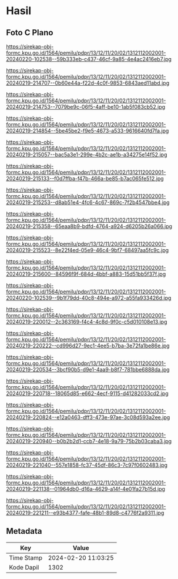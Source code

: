 # Hasil

## Foto C Plano

https://sirekap-obj-formc.kpu.go.id/1564/pemilu/pdpr/13/12/11/20/02/1312112002001-20240220-102538--59b333eb-c437-46cf-9a85-4e4ac2416eb7.jpg

https://sirekap-obj-formc.kpu.go.id/1564/pemilu/pdpr/13/12/11/20/02/1312112002001-20240219-214707--0b60e44a-f22d-4c0f-9853-6843aed11abd.jpg

https://sirekap-obj-formc.kpu.go.id/1564/pemilu/pdpr/13/12/11/20/02/1312112002001-20240219-214753--7079be9c-06f5-4aff-be10-1ab5f083cb52.jpg

https://sirekap-obj-formc.kpu.go.id/1564/pemilu/pdpr/13/12/11/20/02/1312112002001-20240219-214854--5be45be2-f9e5-4673-a533-9616640fd7fa.jpg

https://sirekap-obj-formc.kpu.go.id/1564/pemilu/pdpr/13/12/11/20/02/1312112002001-20240219-215057--bac5a3e1-299e-4b2c-ae1b-a34275e14f52.jpg

https://sirekap-obj-formc.kpu.go.id/1564/pemilu/pdpr/13/12/11/20/02/1312112002001-20240219-215133--f0d7ffba-f47b-466a-be85-b7ac065fe512.jpg

https://sirekap-obj-formc.kpu.go.id/1564/pemilu/pdpr/13/12/11/20/02/1312112002001-20240219-215253--d8ab51e4-4fc6-4c67-869c-7f2b4547bbe4.jpg

https://sirekap-obj-formc.kpu.go.id/1564/pemilu/pdpr/13/12/11/20/02/1312112002001-20240219-215358--65eaa8b9-bdfd-4764-a924-d6205b26a066.jpg

https://sirekap-obj-formc.kpu.go.id/1564/pemilu/pdpr/13/12/11/20/02/1312112002001-20240219-215523--8e22f4ed-05e9-46c4-9bf7-68497aa5fc9c.jpg

https://sirekap-obj-formc.kpu.go.id/1564/pemilu/pdpr/13/12/11/20/02/1312112002001-20240219-215600--84596f9f-684d-4bbf-a883-15d51bb5f37f.jpg

https://sirekap-obj-formc.kpu.go.id/1564/pemilu/pdpr/13/12/11/20/02/1312112002001-20240220-102539--9b1f79dd-40c8-494e-a972-a55fa933426d.jpg

https://sirekap-obj-formc.kpu.go.id/1564/pemilu/pdpr/13/12/11/20/02/1312112002001-20240219-220012--2c363169-f4c4-4c8d-9f0c-c5d010108e13.jpg

https://sirekap-obj-formc.kpu.go.id/1564/pemilu/pdpr/13/12/11/20/02/1312112002001-20240219-220222--cd996d27-9ec1-4ee5-b7ba-3e72fa1be86e.jpg

https://sirekap-obj-formc.kpu.go.id/1564/pemilu/pdpr/13/12/11/20/02/1312112002001-20240219-220534--3bcf90b5-d9e1-4aa9-b8f7-781bbe6888da.jpg

https://sirekap-obj-formc.kpu.go.id/1564/pemilu/pdpr/13/12/11/20/02/1312112002001-20240219-220718--18065d85-e662-4ecf-9115-d41282033cd2.jpg

https://sirekap-obj-formc.kpu.go.id/1564/pemilu/pdpr/13/12/11/20/02/1312112002001-20240219-220824--e12a0463-dff3-473e-97ae-3c08d593a2ee.jpg

https://sirekap-obj-formc.kpu.go.id/1564/pemilu/pdpr/13/12/11/20/02/1312112002001-20240219-220940--b0b2b2d1-ccb7-4e18-9a79-75b2b03caba3.jpg

https://sirekap-obj-formc.kpu.go.id/1564/pemilu/pdpr/13/12/11/20/02/1312112002001-20240219-221040--557e1858-fc37-45df-86c3-7c97f0602483.jpg

https://sirekap-obj-formc.kpu.go.id/1564/pemilu/pdpr/13/12/11/20/02/1312112002001-20240219-221138--01964db0-d16a-4629-a14f-4e01fa27b15d.jpg

https://sirekap-obj-formc.kpu.go.id/1564/pemilu/pdpr/13/12/11/20/02/1312112002001-20240219-221211--e93b4377-fafe-48b1-89d8-c4776f2a9311.jpg


## Metadata

| Key        | Value               |
| ---------- | ------------------- |
| Time Stamp | 2024-02-20 11:03:25 |
| Kode Dapil | 1302                |



